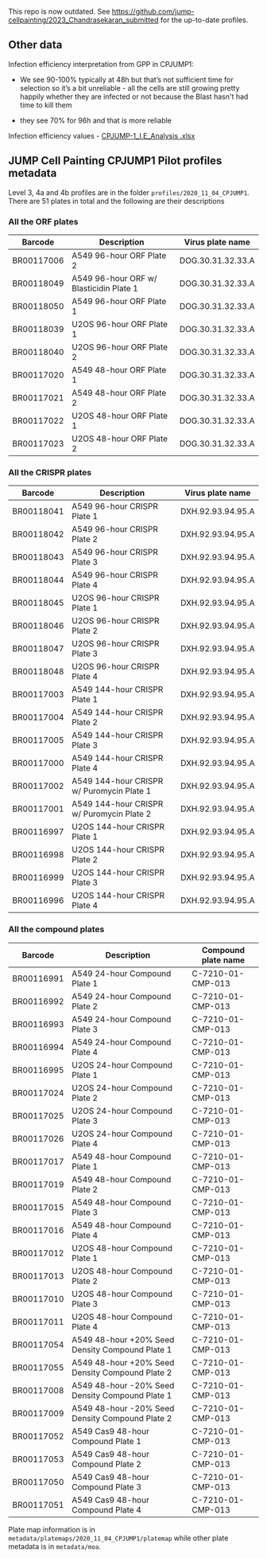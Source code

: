 This repo is now outdated. See https://github.com/jump-cellpainting/2023_Chandrasekaran_submitted for the up-to-date profiles.

## Other data

Infection efficiency interpretation from GPP in CPJUMP1:

* We see 90-100% typically at 48h but that’s not sufficient time for selection so it’s a bit unreliable - all the cells are still growing pretty happily whether they are infected or not because the Blast hasn't had time to kill them

* they see  70% for 96h and that is more reliable

Infection efficiency values - [CPJUMP-1_I.E_Analysis .xlsx](https://github.com/jump-cellpainting/pilot-cpjump1-data/files/6084839/CPJUMP-1_I.E_Analysis.xlsx)

## JUMP Cell Painting CPJUMP1 Pilot profiles metadata

Level 3, 4a and 4b profiles are in the folder `profiles/2020_11_04_CPJUMP1`. There are 51 plates 
in total and the following are their descriptions

### All the ORF plates

| Barcode    | Description                             | Virus plate name  |
| ---------- | --------------------------------------- | ----------------- |
| BR00117006 | A549 96-hour ORF Plate 2                | DOG.30.31.32.33.A |
| BR00118049 | A549 96-hour ORF w/ Blasticidin Plate 1 | DOG.30.31.32.33.A |
| BR00118050 | A549 96-hour ORF Plate 1                | DOG.30.31.32.33.A |
| BR00118039 | U2OS 96-hour ORF Plate 1                | DOG.30.31.32.33.A |
| BR00118040 | U2OS 96-hour ORF Plate 2                | DOG.30.31.32.33.A |
| BR00117020 | A549 48-hour ORF Plate 1                | DOG.30.31.32.33.A |
| BR00117021 | A549 48-hour ORF Plate 2                | DOG.30.31.32.33.A |
| BR00117022 | U2OS 48-hour ORF Plate 1                | DOG.30.31.32.33.A |
| BR00117023 | U2OS 48-hour ORF Plate 2                | DOG.30.31.32.33.A | 

### All the CRISPR plates

| Barcode    | Description                               | Virus plate name  |
| ---------- | ----------------------------------------- | ----------------- |
| BR00118041 | A549 96-hour CRISPR Plate 1               | DXH.92.93.94.95.A |
| BR00118042 | A549 96-hour CRISPR Plate 2               | DXH.92.93.94.95.A |
| BR00118043 | A549 96-hour CRISPR Plate 3               | DXH.92.93.94.95.A |
| BR00118044 | A549 96-hour CRISPR Plate 4               | DXH.92.93.94.95.A |
| BR00118045 | U2OS 96-hour CRISPR Plate 1               | DXH.92.93.94.95.A |
| BR00118046 | U2OS 96-hour CRISPR Plate 2               | DXH.92.93.94.95.A |
| BR00118047 | U2OS 96-hour CRISPR Plate 3               | DXH.92.93.94.95.A |
| BR00118048 | U2OS 96-hour CRISPR Plate 4               | DXH.92.93.94.95.A |
| BR00117003 | A549 144-hour CRISPR Plate 1              | DXH.92.93.94.95.A |
| BR00117004 | A549 144-hour CRISPR Plate 2              | DXH.92.93.94.95.A |
| BR00117005 | A549 144-hour CRISPR Plate 3              | DXH.92.93.94.95.A |
| BR00117000 | A549 144-hour CRISPR Plate 4              | DXH.92.93.94.95.A |
| BR00117002 | A549 144-hour CRISPR w/ Puromycin Plate 1 | DXH.92.93.94.95.A |
| BR00117001 | A549 144-hour CRISPR w/ Puromycin Plate 2 | DXH.92.93.94.95.A |
| BR00116997 | U2OS 144-hour CRISPR Plate 1              | DXH.92.93.94.95.A |
| BR00116998 | U2OS 144-hour CRISPR Plate 2              | DXH.92.93.94.95.A |
| BR00116999 | U2OS 144-hour CRISPR Plate 3              | DXH.92.93.94.95.A |
| BR00116996 | U2OS 144-hour CRISPR Plate 4              | DXH.92.93.94.95.A | 

### All the compound plates

| Barcode    | Description                                     | Compound plate name |
| ---------- | ----------------------------------------------- | ------------------- |
| BR00116991 | A549 24-hour Compound Plate 1                   | C-7210-01-CMP-013   |
| BR00116992 | A549 24-hour Compound Plate 2                   | C-7210-01-CMP-013   |
| BR00116993 | A549 24-hour Compound Plate 3                   | C-7210-01-CMP-013   |
| BR00116994 | A549 24-hour Compound Plate 4                   | C-7210-01-CMP-013   |
| BR00116995 | U2OS 24-hour Compound Plate 1                   | C-7210-01-CMP-013   |
| BR00117024 | U2OS 24-hour Compound Plate 2                   | C-7210-01-CMP-013   |
| BR00117025 | U2OS 24-hour Compound Plate 3                   | C-7210-01-CMP-013   |
| BR00117026 | U2OS 24-hour Compound Plate 4                   | C-7210-01-CMP-013   |
| BR00117017 | A549 48-hour Compound Plate 1                   | C-7210-01-CMP-013   |
| BR00117019 | A549 48-hour Compound Plate 2                   | C-7210-01-CMP-013   |
| BR00117015 | A549 48-hour Compound Plate 3                   | C-7210-01-CMP-013   |
| BR00117016 | A549 48-hour Compound Plate 4                   | C-7210-01-CMP-013   |
| BR00117012 | U2OS 48-hour Compound Plate 1                   | C-7210-01-CMP-013   |
| BR00117013 | U2OS 48-hour Compound Plate 2                   | C-7210-01-CMP-013   |
| BR00117010 | U2OS 48-hour Compound Plate 3                   | C-7210-01-CMP-013   |
| BR00117011 | U2OS 48-hour Compound Plate 4                   | C-7210-01-CMP-013   |
| BR00117054 | A549 48-hour +20% Seed Density Compound Plate 1 | C-7210-01-CMP-013   |
| BR00117055 | A549 48-hour +20% Seed Density Compound Plate 2 | C-7210-01-CMP-013   |
| BR00117008 | A549 48-hour -20% Seed Density Compound Plate 1 | C-7210-01-CMP-013   |
| BR00117009 | A549 48-hour -20% Seed Density Compound Plate 2 | C-7210-01-CMP-013   |
| BR00117052 | A549 Cas9 48-hour Compound Plate 1              | C-7210-01-CMP-013   |
| BR00117053 | A549 Cas9 48-hour Compound Plate 2              | C-7210-01-CMP-013   |
| BR00117050 | A549 Cas9 48-hour Compound Plate 3              | C-7210-01-CMP-013   |
| BR00117051 | A549 Cas9 48-hour Compound Plate 4              | C-7210-01-CMP-013   | 

Plate map information is in `metadata/platemaps/2020_11_04_CPJUMP1/platemap` while other plate 
metadata is in `metadata/moa`.

